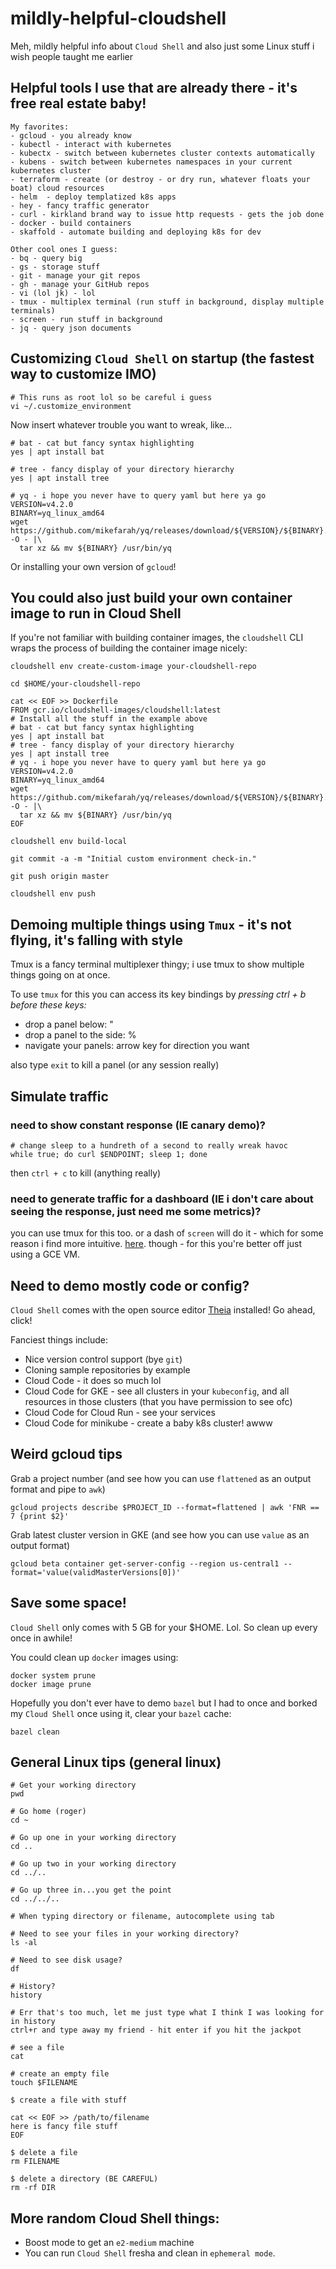# mildly-helpful-cloudshell

Meh, mildly helpful info about `Cloud Shell` and also just some Linux stuff i wish people taught me earlier

## Helpful tools I use that are already there - it's free real estate baby!
```
My favorites:
- gcloud - you already know
- kubectl - interact with kubernetes
- kubectx - switch between kubernetes cluster contexts automatically
- kubens - switch between kubernetes namespaces in your current kubernetes cluster
- terraform - create (or destroy - or dry run, whatever floats your boat) cloud resources
- helm  - deploy templatized k8s apps
- hey - fancy traffic generator
- curl - kirkland brand way to issue http requests - gets the job done
- docker - build containers
- skaffold - automate building and deploying k8s for dev

Other cool ones I guess:
- bq - query big
- gs - storage stuff
- git - manage your git repos
- gh - manage your GitHub repos
- vi (lol jk) - lol
- tmux - multiplex terminal (run stuff in background, display multiple terminals)
- screen - run stuff in background
- jq - query json documents
```

## Customizing `Cloud Shell` on startup (the fastest way to customize IMO)
```
# This runs as root lol so be careful i guess
vi ~/.customize_environment
```
Now insert whatever trouble you want to wreak, like...
```
# bat - cat but fancy syntax highlighting
yes | apt install bat

# tree - fancy display of your directory hierarchy
yes | apt install tree

# yq - i hope you never have to query yaml but here ya go
VERSION=v4.2.0
BINARY=yq_linux_amd64
wget https://github.com/mikefarah/yq/releases/download/${VERSION}/${BINARY}.tar.gz -O - |\
  tar xz && mv ${BINARY} /usr/bin/yq
```
Or installing your own version of `gcloud`!

## You could also just build your own container image to run in Cloud Shell

If you're not familiar with building container images, the `cloudshell` CLI wraps the process of building the container image nicely:

```
cloudshell env create-custom-image your-cloudshell-repo

cd $HOME/your-cloudshell-repo

cat << EOF >> Dockerfile
FROM gcr.io/cloudshell-images/cloudshell:latest
# Install all the stuff in the example above
# bat - cat but fancy syntax highlighting
yes | apt install bat
# tree - fancy display of your directory hierarchy
yes | apt install tree
# yq - i hope you never have to query yaml but here ya go
VERSION=v4.2.0
BINARY=yq_linux_amd64
wget https://github.com/mikefarah/yq/releases/download/${VERSION}/${BINARY}.tar.gz -O - |\
  tar xz && mv ${BINARY} /usr/bin/yq
EOF

cloudshell env build-local

git commit -a -m "Initial custom environment check-in."

git push origin master

cloudshell env push
```

## Demoing multiple things using `Tmux` - it's not flying, it's falling with style
Tmux is a fancy terminal multiplexer thingy; i use tmux to show multiple things going on at once.

To use `tmux` for this you can access its key bindings by _pressing ctrl + b before these keys:_

* drop a panel below: "
* drop a panel to the side: %
* navigate your panels: arrow key for direction you want

also type `exit` to kill a panel (or any session really)

## Simulate traffic

### need to show constant response (IE canary demo)?
```
# change sleep to a hundreth of a second to really wreak havoc
while true; do curl $ENDPOINT; sleep 1; done
```
then `ctrl + c` to kill (anything really)

### need to generate traffic for a dashboard (IE i don't care about seeing the response, just need me some metrics)?

you can use tmux for this too. or a dash of `screen` will do it - which for some reason i find more intuitive. [here](https://linuxize.com/post/how-to-use-linux-screen/). though - for this you're better off just using a GCE VM.

## Need to demo mostly code or config?

`Cloud Shell` comes with the open source editor [Theia](ide.cloud.google.com) installed! Go ahead, click!

Fanciest things include:
- Nice version control support (bye `git`)
- Cloning sample repositories by example 
- Cloud Code - it does so much lol
- Cloud Code for GKE - see all clusters in your `kubeconfig`, and all resources in those clusters (that you have permission to see ofc)
- Cloud Code for Cloud Run - see your services
- Cloud Code for minikube - create a baby k8s cluster! awww

## Weird gcloud tips

Grab a project number (and see how you can use `flattened` as an output format and pipe to `awk`)
```
gcloud projects describe $PROJECT_ID --format=flattened | awk 'FNR == 7 {print $2}'
```

Grab latest cluster version in GKE (and see how you can use `value` as an output format)
```
gcloud beta container get-server-config --region us-central1 --format='value(validMasterVersions[0])'
```

## Save some space!

`Cloud Shell` only comes with 5 GB for your $HOME. Lol. So clean up every once in awhile!

You could clean up `docker` images using:
```
docker system prune
docker image prune
```

Hopefully you don't ever have to demo `bazel` but I had to once and borked my `Cloud Shell` once using it, clear your `bazel` cache:
```
bazel clean
```

## General Linux tips (general linux)
```
# Get your working directory
pwd

# Go home (roger)
cd ~

# Go up one in your working directory 
cd ..

# Go up two in your working directory
cd ../..

# Go up three in...you get the point
cd ../../..

# When typing directory or filename, autocomplete using tab

# Need to see your files in your working directory?
ls -al

# Need to see disk usage?
df

# History?
history

# Err that's too much, let me just type what I think I was looking for in history
ctrl+r and type away my friend - hit enter if you hit the jackpot

# see a file
cat

# create an empty file
touch $FILENAME

$ create a file with stuff

cat << EOF >> /path/to/filename
here is fancy file stuff
EOF

$ delete a file
rm FILENAME

$ delete a directory (BE CAREFUL)
rm -rf DIR
```
## More random Cloud Shell things:

- Boost mode to get an `e2-medium` machine
- You can run `Cloud Shell` fresha and clean in `ephemeral mode`.
